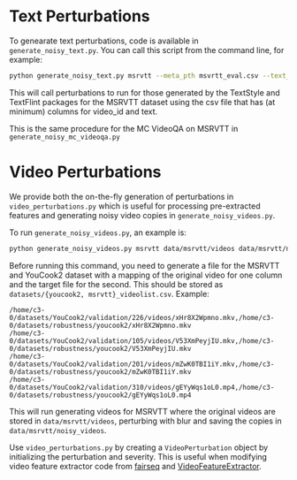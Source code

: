 # Text Perturbations
To genearate text perturbations, code is available in `generate_noisy_text.py`. 
You can call this script from the command line, for example:

```bash
python generate_noisy_text.py msrvtt --meta_pth msvrtt_eval.csv --text_style --textflint
```
This will call perturbations to run for those generated by the TextStyle and TextFlint packages for the 
MSRVTT dataset using the csv file that has (at minimum) columns for video_id and text. 

This is the same procedure for the MC VideoQA on MSRVTT in `generate_noisy_mc_videoqa.py`

# Video Perturbations
We provide both the on-the-fly generation of perturbations in `video_perturbations.py` which is useful for processing 
pre-extracted features and generating noisy video copies in `generate_noisy_videos.py`.


To run `generate_noisy_videos.py`, an example is:

```bash
python generate_noisy_videos.py msrvtt data/msrvtt/videos data/msrvtt/noisy_videos blur
```
Before running this command, you need to generate a file for the MSRVTT and YouCook2 dataset with a mapping of
the original video for one column and the target file for the second. This should be stored
as `datasets/{youcook2, msrvtt}_videolist.csv`. Example:

```text
/home/c3-0/datasets/YouCook2/validation/226/videos/xHr8X2Wpmno.mkv,/home/c3-0/datasets/robustness/youcook2/xHr8X2Wpmno.mkv
/home/c3-0/datasets/YouCook2/validation/105/videos/V53XmPeyjIU.mkv,/home/c3-0/datasets/robustness/youcook2/V53XmPeyjIU.mkv
/home/c3-0/datasets/YouCook2/validation/201/videos/mZwK0TBI1iY.mkv,/home/c3-0/datasets/robustness/youcook2/mZwK0TBI1iY.mkv
/home/c3-0/datasets/YouCook2/validation/310/videos/gEYyWqs1oL0.mp4,/home/c3-0/datasets/robustness/youcook2/gEYyWqs1oL0.mp4
```

This will run generating videos for MSRVTT where the original videos are stored in `data/msrvtt/videos`, perturbing with
blur and saving the copies in `data/msrvtt/noisy_videos`.

Use `video_perturbations.py` by creating a `VideoPerturbation` object by initializing the perturbation and severity.
This is useful when modifying video feature extractor code from 
[fairseq](https://github.com/facebookresearch/fairseq/tree/main/examples/MMPT/scripts/video_feature_extractor)
and [VideoFeatureExtractor](https://github.com/ArrowLuo/VideoFeatureExtractor/).


